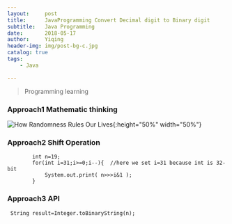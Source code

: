 ```yaml
---
layout:     post
title:      JavaProgramming Convert Decimal digit to Binary digit
subtitle:   Java Programming
date:       2018-05-17
author:     Yiqing
header-img: img/post-bg-c.jpg
catalog: true
tags:
    - Java

---
```


>Programming learning



### Approach1 Mathematic thinking
![How Randomness Rules Our Lives](https://ws4.sinaimg.cn/large/006tNc79gy1fsthslcb9aj309106x0sm.jpg){:height="50%" width="50%"}

### Approach2 Shift Operation 
```
		int n=19;
		for(int i=31;i>=0;i--){  //here we set i=31 because int is 32-bit
			System.out.print( n>>>i&1 );
		}
```

### Approach3 API
<pre><code> String result=Integer.toBinaryString(n); </code></pre>

